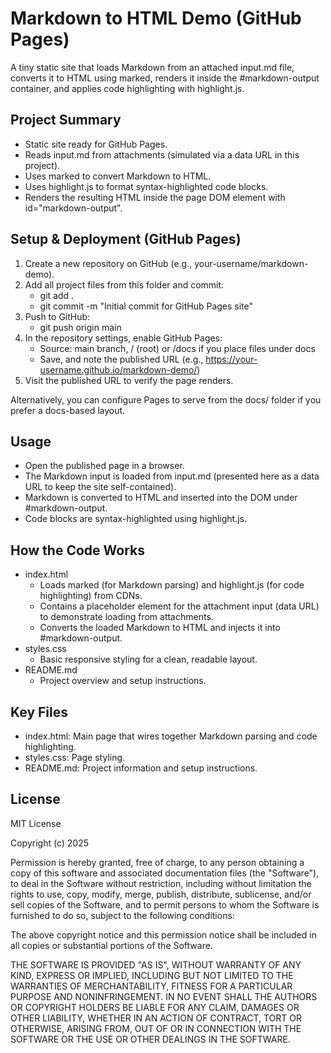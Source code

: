 # Markdown to HTML Demo (GitHub Pages)

A tiny static site that loads Markdown from an attached input.md file, converts it to HTML using marked, renders it inside the #markdown-output container, and applies code highlighting with highlight.js.

## Project Summary
- Static site ready for GitHub Pages.
- Reads input.md from attachments (simulated via a data URL in this project).
- Uses marked to convert Markdown to HTML.
- Uses highlight.js to format syntax-highlighted code blocks.
- Renders the resulting HTML inside the page DOM element with id="markdown-output".

## Setup & Deployment (GitHub Pages)
1. Create a new repository on GitHub (e.g., your-username/markdown-demo).
2. Add all project files from this folder and commit:
   - git add .
   - git commit -m "Initial commit for GitHub Pages site"
3. Push to GitHub:
   - git push origin main
4. In the repository settings, enable GitHub Pages:
   - Source: main branch, / (root) or /docs if you place files under docs
   - Save, and note the published URL (e.g., https://your-username.github.io/markdown-demo/)
5. Visit the published URL to verify the page renders.

Alternatively, you can configure Pages to serve from the docs/ folder if you prefer a docs-based layout.

## Usage
- Open the published page in a browser.
- The Markdown input is loaded from input.md (presented here as a data URL to keep the site self-contained).
- Markdown is converted to HTML and inserted into the DOM under #markdown-output.
- Code blocks are syntax-highlighted using highlight.js.

## How the Code Works
- index.html
  - Loads marked (for Markdown parsing) and highlight.js (for code highlighting) from CDNs.
  - Contains a placeholder element for the attachment input (data URL) to demonstrate loading from attachments.
  - Converts the loaded Markdown to HTML and injects it into #markdown-output.
- styles.css
  - Basic responsive styling for a clean, readable layout.
- README.md
  - Project overview and setup instructions.

## Key Files
- index.html: Main page that wires together Markdown parsing and code highlighting.
- styles.css: Page styling.
- README.md: Project information and setup instructions.

## License
MIT License

Copyright (c) 2025

Permission is hereby granted, free of charge, to any person obtaining a copy
of this software and associated documentation files (the "Software"), to deal
in the Software without restriction, including without limitation the rights
to use, copy, modify, merge, publish, distribute, sublicense, and/or sell copies
of the Software, and to permit persons to whom the Software is furnished to do so,
subject to the following conditions:

The above copyright notice and this permission notice shall be included in all
copies or substantial portions of the Software.

THE SOFTWARE IS PROVIDED "AS IS", WITHOUT WARRANTY OF ANY KIND, EXPRESS OR
IMPLIED, INCLUDING BUT NOT LIMITED TO THE WARRANTIES OF MERCHANTABILITY,
FITNESS FOR A PARTICULAR PURPOSE AND NONINFRINGEMENT. IN NO EVENT SHALL THE
AUTHORS OR COPYRIGHT HOLDERS BE LIABLE FOR ANY CLAIM, DAMAGES OR OTHER
LIABILITY, WHETHER IN AN ACTION OF CONTRACT, TORT OR OTHERWISE, ARISING FROM,
OUT OF OR IN CONNECTION WITH THE SOFTWARE OR THE USE OR OTHER DEALINGS IN THE
SOFTWARE.
